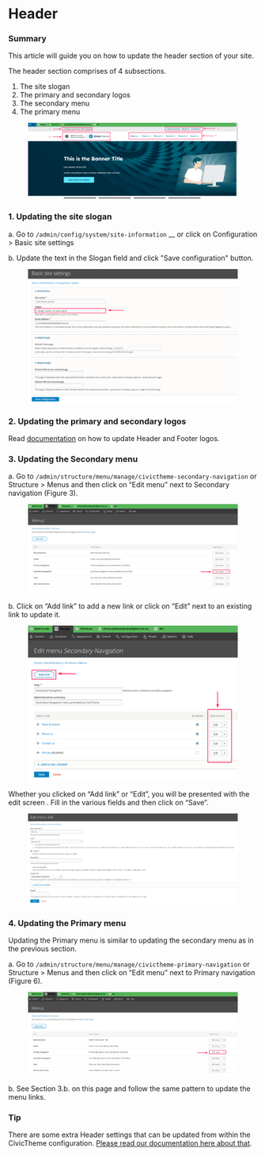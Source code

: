 # Header

### Summary <a href="#updatingtheheader-summary" id="updatingtheheader-summary"></a>

This article will guide you on how to update the header section of your site.

The header section comprises of 4 subsections.

1. The site slogan
2. The primary and secondary logos
3. The secondary menu
4. The primary menu

<figure><img src="../../../.gitbook/assets/105b4d00-cfff-4cce-8d0d-786f867df463.png" alt=""><figcaption></figcaption></figure>

### 1. Updating the site slogan <a href="#updatingtheheader-1.updatingthesiteslogan" id="updatingtheheader-1.updatingthesiteslogan"></a>

a. Go to `/admin/config/system/site-information` __ or click on Configuration > Basic site settings

b. Update the text in the Slogan field and click "Save configuration" button.

<figure><img src="../../../.gitbook/assets/472d96c9-b7ff-4bc6-93f1-4224ba3d2d2f (1).png" alt=""><figcaption></figcaption></figure>

### 2. Updating the primary and secondary logos <a href="#updatingtheheader-2.updatingtheprimaryandsecondarylogos" id="updatingtheheader-2.updatingtheprimaryandsecondarylogos"></a>

Read [documentation](logos.md) on how to update Header and Footer logos.

### 3. Updating the Secondary menu <a href="#updatingtheheader-3.updatingthesecondarymenu" id="updatingtheheader-3.updatingthesecondarymenu"></a>

a. Go to `/admin/structure/menu/manage/civictheme-secondary-navigation` or Structure > Menus and then click on “Edit menu” next to Secondary navigation (Figure 3).

<figure><img src="../../../.gitbook/assets/22b1bcc4-5808-4ab9-a459-2bcb6f17800c.png" alt=""><figcaption></figcaption></figure>

b. Click on “Add link” to add a new link or click on “Edit” next to an existing link to update it.

<figure><img src="../../../.gitbook/assets/ad95678d-a812-454b-9bf7-3e3e0fe07438.png" alt=""><figcaption></figcaption></figure>

Whether you clicked on “Add link” or “Edit”, you will be presented with the edit screen . Fill in the various fields and then click on “Save”.

<figure><img src="../../../.gitbook/assets/8eae2558-536d-4e44-bf09-2b2591bb459a.png" alt=""><figcaption></figcaption></figure>

### 4. Updating the Primary menu <a href="#updatingtheheader-4.updatingtheprimarymenu" id="updatingtheheader-4.updatingtheprimarymenu"></a>

Updating the Primary menu is similar to updating the secondary menu as in the previous section.

a. Go to `/admin/structure/menu/manage/civictheme-primary-navigation` or Structure > Menus and then click on “Edit menu” next to Primary navigation (Figure 6).

<figure><img src="../../../.gitbook/assets/ec69f844-832b-484b-aaf5-6cd5924b5bca.png" alt=""><figcaption></figcaption></figure>

b. See Section 3.b. on this page and follow the same pattern to update the menu links.

### Tip <a href="#updatingtheheader-tip" id="updatingtheheader-tip"></a>

There are some extra Header settings that can be updated from within the CivicTheme configuration. [Please read our documentation here about that](broken-reference).
